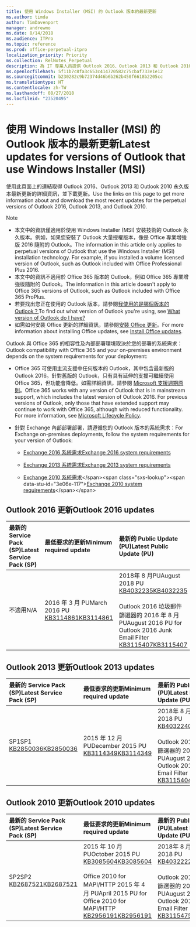 ```yaml
---
title: 使用 Windows Installer (MSI) 的 Outlook 版本的最新更新
ms.author: timda
author: TimDavenport
manager: andrewmo
ms.date: 8/14/2018
ms.audience: ITPro
ms.topic: reference
ms.prod: office-perpetual-itpro
localization_priority: Priority
ms.collection: RelNotes_Perpetual
description: 為 IT 專業人員提供 Outlook 2016、Outlook 2013 和 Outlook 2010 永久版本的最新更新資訊連結
ms.openlocfilehash: 5f11b7c8fa3c653c414720582c75cbaf733e1e12
ms.sourcegitcommit: b230282c9b72374d46b6b262b450f6618b2205cc
ms.translationtype: HT
ms.contentlocale: zh-TW
ms.lasthandoff: 08/27/2018
ms.locfileid: "23520495"
---
```

# <a name="latest-updates-for-versions-of-outlook-that-use-windows-installer-msi"></a><span data-ttu-id="3e06e-103">使用 Windows Installer (MSI) 的 Outlook 版本的最新更新</span><span class="sxs-lookup"><span data-stu-id="3e06e-103">Latest updates for versions of Outlook that use Windows Installer (MSI)</span></span>

<span data-ttu-id="3e06e-104">使用此頁面上的連結取得 Outlook 2016、Outlook 2013 和 Outlook 2010 永久版本最新更新的詳細資訊，並下載更新。</span><span class="sxs-lookup"><span data-stu-id="3e06e-104">Use the links on this page to get more information about and download the most recent updates for the perpetual versions of Outlook 2016, Outlook 2013, and Outlook 2010.</span></span>
  
> [!NOTE]
> - <span data-ttu-id="3e06e-p101">本文中的資訊僅適用於使用 Windows Installer (MSI) 安裝技術的 Outlook 永久版本。例如，如果您安裝了 Outlook 大量授權版本，像是 Office 專業增強版 2016 隨附的 Outlook。</span><span class="sxs-lookup"><span data-stu-id="3e06e-p101">The information in this article only applies to perpetual versions of Outlook that use the Windows Installer (MSI) installation technology. For example, if you installed a volume licensed version of Outlook, such as Outlook included with Office Professional Plus 2016.</span></span>
> - <span data-ttu-id="3e06e-107">本文中的資訊不適用於 Office 365 版本的 Outlook，例如 Office 365 專業增強版隨附的 Outlook。</span><span class="sxs-lookup"><span data-stu-id="3e06e-107">The information in this article doesn't apply to Office 365 versions of Outlook, such as Outlook included with Office 365 ProPlus.</span></span>
> - <span data-ttu-id="3e06e-108">若要找出您正在使用的 Outlook 版本，請參閱[我使用的是哪個版本的 Outlook？](https://support.office.com/article/b3a9568c-edb5-42b9-9825-d48d82b2257c)</span><span class="sxs-lookup"><span data-stu-id="3e06e-108">To find out what version of Outlook you're using, see [What version of Outlook do I have?](https://support.office.com/article/b3a9568c-edb5-42b9-9825-d48d82b2257c)</span></span>
> - <span data-ttu-id="3e06e-109">如需如何安裝 Office 更新的詳細資訊，請參閱[安裝 Office 更新](https://support.office.com/article/2ab296f3-7f03-43a2-8e50-46de917611c5)。</span><span class="sxs-lookup"><span data-stu-id="3e06e-109">For more information about installing Office updates, see [Install Office updates](https://support.office.com/article/2ab296f3-7f03-43a2-8e50-46de917611c5).</span></span> 
  
<span data-ttu-id="3e06e-110">Outlook 與 Office 365 的相容性及內部部署環境取決於您的部署的系統需求︰</span><span class="sxs-lookup"><span data-stu-id="3e06e-110">Outlook compatibility with Office 365 and your on-premises environment depends on the system requirements for your deployment:</span></span>
  
- <span data-ttu-id="3e06e-p102">Office 365 可使用主流支援中任何版本的 Outlook，其中包含最新版的 Outlook 2016。針對舊版的 Outlook，只有具有延伸的支援可繼續使用 Office 365，但功能會降低。如需詳細資訊，請參閱 [Microsoft 支援週期原則](https://support.microsoft.com/lifecycle)。</span><span class="sxs-lookup"><span data-stu-id="3e06e-p102">Office 365 works with any version of Outlook that is in mainstream support, which includes the latest version of Outlook 2016. For previous versions of Outlook, only those that have extended support may continue to work with Office 365, although with reduced functionality. For more information, see [Microsoft Lifecycle Policy](https://support.microsoft.com/lifecycle).</span></span>
    
- <span data-ttu-id="3e06e-114">針對 Exchange 內部部署部署，請遵循您的 Outlook 版本的系統需求︰</span><span class="sxs-lookup"><span data-stu-id="3e06e-114">For Exchange on-premises deployments, follow the system requirements for your version of Outlook:</span></span>
    
  - [<span data-ttu-id="3e06e-115">Exchange 2016 系統需求</span><span class="sxs-lookup"><span data-stu-id="3e06e-115">Exchange 2016 system requirements</span></span>](https://docs.microsoft.com/Exchange/plan-and-deploy/system-requirements)
    
  - [<span data-ttu-id="3e06e-116">Exchange 2013 系統需求</span><span class="sxs-lookup"><span data-stu-id="3e06e-116">Exchange 2013 system requirements</span></span>](https://technet.microsoft.com/en-us/library/aa996719%28v=exchg.150%29.aspx)
    
  - <span data-ttu-id="3e06e-117">[Exchange 2010 系統需求](https://docs.microsoft.com/previous-versions/office/exchange-server-2010/aa996719(v=exchg.141))</span><span class="sxs-lookup"><span data-stu-id="3e06e-117">[Exchange 2010 system requirements](https://docs.microsoft.com/previous-versions/office/exchange-server-2010/aa996719(v=exchg.141))</span></span>

   
## <a name="outlook-2016-updates"></a><span data-ttu-id="3e06e-118">Outlook 2016 更新</span><span class="sxs-lookup"><span data-stu-id="3e06e-118">Outlook 2016 updates</span></span>

|<span data-ttu-id="3e06e-119">**最新的 Service Pack (SP)**</span><span class="sxs-lookup"><span data-stu-id="3e06e-119">**Latest Service Pack (SP)**</span></span>|<span data-ttu-id="3e06e-120">**最低要求的更新**</span><span class="sxs-lookup"><span data-stu-id="3e06e-120">**Minimum required update**</span></span>|<span data-ttu-id="3e06e-121">**最新的 Public Update (PU)**</span><span class="sxs-lookup"><span data-stu-id="3e06e-121">**Latest Public Update (PU)**</span></span>|
|:-----|:-----|:-----|
|<span data-ttu-id="3e06e-122">不適用</span><span class="sxs-lookup"><span data-stu-id="3e06e-122">N/A</span></span>  <br/> |<span data-ttu-id="3e06e-123">2016 年 3 月 PU</span><span class="sxs-lookup"><span data-stu-id="3e06e-123">March 2016 PU</span></span> <br/>[<span data-ttu-id="3e06e-124">KB3114861</span><span class="sxs-lookup"><span data-stu-id="3e06e-124">KB3114861</span></span>](https://support.microsoft.com/help/3114861) <br/> |<span data-ttu-id="3e06e-125">2018年 8 月PU</span><span class="sxs-lookup"><span data-stu-id="3e06e-125">August 2018 PU</span></span> <br/>[<span data-ttu-id="3e06e-126">KB4032235</span><span class="sxs-lookup"><span data-stu-id="3e06e-126">KB4032235</span></span>](https://support.microsoft.com/en-us/help/4032235) <br/><br/> <span data-ttu-id="3e06e-127">Outlook 2016 垃圾郵件篩選器的 2016 年 8 月 PU</span><span class="sxs-lookup"><span data-stu-id="3e06e-127">August 2016 PU for Outlook 2016 Junk Email Filter</span></span>  <br/>[<span data-ttu-id="3e06e-128">KB3115407</span><span class="sxs-lookup"><span data-stu-id="3e06e-128">KB3115407</span></span>](https://support.microsoft.com/help/3115407) <br/> |
   
## <a name="outlook-2013-updates"></a><span data-ttu-id="3e06e-129">Outlook 2013 更新</span><span class="sxs-lookup"><span data-stu-id="3e06e-129">Outlook 2013 updates</span></span>

|<span data-ttu-id="3e06e-130">**最新的 Service Pack (SP)**</span><span class="sxs-lookup"><span data-stu-id="3e06e-130">**Latest Service Pack (SP)**</span></span>|<span data-ttu-id="3e06e-131">**最低要求的更新**</span><span class="sxs-lookup"><span data-stu-id="3e06e-131">**Minimum required update**</span></span>|<span data-ttu-id="3e06e-132">**最新的 Public Update (PU)**</span><span class="sxs-lookup"><span data-stu-id="3e06e-132">**Latest Public Update (PU)**</span></span>|
|:-----|:-----|:-----|
|<span data-ttu-id="3e06e-133">SP1</span><span class="sxs-lookup"><span data-stu-id="3e06e-133">SP1</span></span>  <br/>[<span data-ttu-id="3e06e-134">KB2850036</span><span class="sxs-lookup"><span data-stu-id="3e06e-134">KB2850036</span></span>](https://go.microsoft.com/fwlink/p/?LinkId=512538) <br/> |<span data-ttu-id="3e06e-135">2015 年 12 月 PU</span><span class="sxs-lookup"><span data-stu-id="3e06e-135">December 2015 PU</span></span> <br/>[<span data-ttu-id="3e06e-136">KB3114349</span><span class="sxs-lookup"><span data-stu-id="3e06e-136">KB3114349</span></span>](https://support.microsoft.com/kb/3114349) <br/> |<span data-ttu-id="3e06e-137">2018年 8 月PU</span><span class="sxs-lookup"><span data-stu-id="3e06e-137">August 2018 PU</span></span> <br/>[<span data-ttu-id="3e06e-138">KB4032240</span><span class="sxs-lookup"><span data-stu-id="3e06e-138">KB4032240</span></span>](https://support.microsoft.com/en-us/help/4032240) <br/><br/>  <span data-ttu-id="3e06e-139">Outlook 2013 垃圾郵件篩選器的 2016 年 8 月 PU</span><span class="sxs-lookup"><span data-stu-id="3e06e-139">August 2016 PU for Outlook 2013 Junk Email Filter</span></span> <br/> [<span data-ttu-id="3e06e-140">KB3115404</span><span class="sxs-lookup"><span data-stu-id="3e06e-140">KB3115404</span></span>](https://support.microsoft.com/kb/3115404) <br/> |
   
## <a name="outlook-2010-updates"></a><span data-ttu-id="3e06e-141">Outlook 2010 更新</span><span class="sxs-lookup"><span data-stu-id="3e06e-141">Outlook 2010 updates</span></span>

|<span data-ttu-id="3e06e-142">**最新的 Service Pack (SP)**</span><span class="sxs-lookup"><span data-stu-id="3e06e-142">**Latest Service Pack (SP)**</span></span>|<span data-ttu-id="3e06e-143">**最低要求的更新**</span><span class="sxs-lookup"><span data-stu-id="3e06e-143">**Minimum required update**</span></span>|<span data-ttu-id="3e06e-144">**最新的 Public Update (PU)**</span><span class="sxs-lookup"><span data-stu-id="3e06e-144">**Latest Public Update (PU)**</span></span>|
|:-----|:-----|:-----|
|<span data-ttu-id="3e06e-145">SP2</span><span class="sxs-lookup"><span data-stu-id="3e06e-145">SP2</span></span> <br/>[<span data-ttu-id="3e06e-146">KB2687521</span><span class="sxs-lookup"><span data-stu-id="3e06e-146">KB2687521</span></span>](https://go.microsoft.com/fwlink/p/?LinkId=512542) <br/> |<span data-ttu-id="3e06e-147">2015 年 10 月 PU</span><span class="sxs-lookup"><span data-stu-id="3e06e-147">October 2015 PU</span></span> <br/> [<span data-ttu-id="3e06e-148">KB3085604</span><span class="sxs-lookup"><span data-stu-id="3e06e-148">KB3085604</span></span>](https://support.microsoft.com/kb/3085604) <br/><br/>  <span data-ttu-id="3e06e-149">Office 2010 for MAPI/HTTP 2015 年 4 月 PU</span><span class="sxs-lookup"><span data-stu-id="3e06e-149">April 2015 PU for Office 2010 for MAPI/HTTP</span></span> <br/> [<span data-ttu-id="3e06e-150">KB2956191</span><span class="sxs-lookup"><span data-stu-id="3e06e-150">KB2956191</span></span>](https://support.microsoft.com/en-us/help/2956191/april-14-2015-update-for-office-2010-kb2956191) <br/> |<span data-ttu-id="3e06e-151">2018年 8 月PU</span><span class="sxs-lookup"><span data-stu-id="3e06e-151">August 2018 PU</span></span> <br/>[<span data-ttu-id="3e06e-152">KB4032222</span><span class="sxs-lookup"><span data-stu-id="3e06e-152">KB4032222</span></span>](https://support.microsoft.com/en-us/help/4032222) <br/><br/>  <span data-ttu-id="3e06e-153">Outlook 2010 垃圾郵件篩選器的 2016 年 8 月 PU</span><span class="sxs-lookup"><span data-stu-id="3e06e-153">August 2016 PU for Outlook 2010 Junk Email Filter</span></span> <br/> [<span data-ttu-id="3e06e-154">KB3115475</span><span class="sxs-lookup"><span data-stu-id="3e06e-154">KB3115475</span></span>](https://support.microsoft.com/kb/3115475) <br/> |
   

